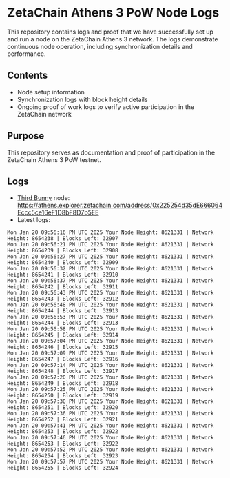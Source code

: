 # ZetaChain Athens 3 PoW Node Logs
This repository contains logs and proof that we have successfully set up and run a node on the ZetaChain Athens 3 network. The logs demonstrate continuous node operation, including synchronization details and performance.

## Contents
- Node setup information
- Synchronization logs with block height details
- Ongoing proof of work logs to verify active participation in the ZetaChain network

## Purpose
This repository serves as documentation and proof of participation in the ZetaChain Athens 3 PoW testnet.

## Logs

- [Third Bunny](https://thirdbunny.xyz/) node: https://athens.explorer.zetachain.com/address/0x225254d35dE666064Eccc5ce16eF1D8bF8D7b5EE
- Latest logs:
```
Mon Jan 20 09:56:16 PM UTC 2025 Your Node Height: 8621331 | Network Height: 8654238 | Blocks Left: 32907
Mon Jan 20 09:56:21 PM UTC 2025 Your Node Height: 8621331 | Network Height: 8654239 | Blocks Left: 32908
Mon Jan 20 09:56:27 PM UTC 2025 Your Node Height: 8621331 | Network Height: 8654240 | Blocks Left: 32909
Mon Jan 20 09:56:32 PM UTC 2025 Your Node Height: 8621331 | Network Height: 8654241 | Blocks Left: 32910
Mon Jan 20 09:56:37 PM UTC 2025 Your Node Height: 8621331 | Network Height: 8654242 | Blocks Left: 32911
Mon Jan 20 09:56:43 PM UTC 2025 Your Node Height: 8621331 | Network Height: 8654243 | Blocks Left: 32912
Mon Jan 20 09:56:48 PM UTC 2025 Your Node Height: 8621331 | Network Height: 8654244 | Blocks Left: 32913
Mon Jan 20 09:56:53 PM UTC 2025 Your Node Height: 8621331 | Network Height: 8654244 | Blocks Left: 32913
Mon Jan 20 09:56:58 PM UTC 2025 Your Node Height: 8621331 | Network Height: 8654245 | Blocks Left: 32914
Mon Jan 20 09:57:04 PM UTC 2025 Your Node Height: 8621331 | Network Height: 8654246 | Blocks Left: 32915
Mon Jan 20 09:57:09 PM UTC 2025 Your Node Height: 8621331 | Network Height: 8654247 | Blocks Left: 32916
Mon Jan 20 09:57:14 PM UTC 2025 Your Node Height: 8621331 | Network Height: 8654248 | Blocks Left: 32917
Mon Jan 20 09:57:20 PM UTC 2025 Your Node Height: 8621331 | Network Height: 8654249 | Blocks Left: 32918
Mon Jan 20 09:57:25 PM UTC 2025 Your Node Height: 8621331 | Network Height: 8654250 | Blocks Left: 32919
Mon Jan 20 09:57:30 PM UTC 2025 Your Node Height: 8621331 | Network Height: 8654251 | Blocks Left: 32920
Mon Jan 20 09:57:36 PM UTC 2025 Your Node Height: 8621331 | Network Height: 8654252 | Blocks Left: 32921
Mon Jan 20 09:57:41 PM UTC 2025 Your Node Height: 8621331 | Network Height: 8654253 | Blocks Left: 32922
Mon Jan 20 09:57:46 PM UTC 2025 Your Node Height: 8621331 | Network Height: 8654253 | Blocks Left: 32922
Mon Jan 20 09:57:52 PM UTC 2025 Your Node Height: 8621331 | Network Height: 8654254 | Blocks Left: 32923
Mon Jan 20 09:57:57 PM UTC 2025 Your Node Height: 8621331 | Network Height: 8654255 | Blocks Left: 32924
```
